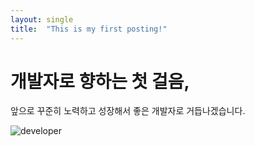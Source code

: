 ```yaml
---
layout: single
title:  "This is my first posting!"
---
```


# 개발자로 향하는 첫 걸음,

앞으로 꾸준히 노력하고 성장해서 좋은 개발자로 거듭나겠습니다.

![developer](../images/2022-01-06-first/developer.jpg)
